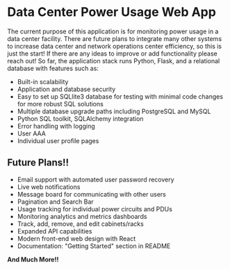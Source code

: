 # Data Center Power Usage Web App

The current purpose of this application is for monitoring power usage in a data center facility. There are future plans to integrate many other systems to increase data center and network operations center efficiency, so this is just the start! If there are any ideas to improve or add functionality please reach out! So far, the application stack runs Python, Flask, and a relational database with features such as:

- Built-in scalability
- Application and database security
- Easy to set up SQLlite3 database for testing with minimal code changes for more robust SQL solutions
- Multiple database upgrade paths including PostgreSQL and MySQL
- Python SQL toolkit, SQLAlchemy integration
- Error handling with logging
- User AAA
- Individual user profile pages

## Future Plans!!

- Email support with automated user password recovery
- Live web notifications
- Message board for communicating with other users
- Pagination and Search Bar
- Usage tracking for individual power circuits and PDUs
- Monitoring analytics and metrics dashboards
- Track, add, remove, and edit cabinets/racks
- Expanded API capabilities
- Modern front-end web design with React
- Documentation: "Getting Started" section in README

**And Much More!!**
